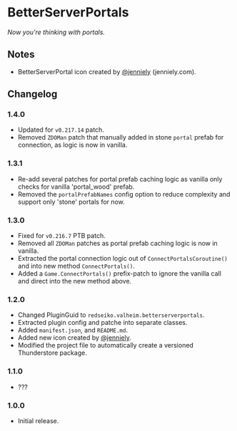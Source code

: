 ﻿# BetterServerPortals

*Now you're thinking with portals.*

## Notes

  * BetterServerPortal icon created by [@jenniely](https://twitter.com/jenniely) (jenniely.com).

## Changelog

### 1.4.0

  * Updated for `v0.217.14` patch.
  * Removed `ZDOMan` patch that manually added in stone `portal` prefab for connection, as logic is now in vanilla.

### 1.3.1

  * Re-add several patches for portal prefab caching logic as vanilla only checks for vanilla 'portal_wood' prefab.
  * Removed the `portalPrefabNames` config option to reduce complexity and support only 'stone' portals for now.

### 1.3.0

  * Fixed for `v0.216.7` PTB patch.
  * Removed all `ZDOMan` patches as portal prefab caching logic is now in vanilla.
  * Extracted the portal connection logic out of `ConnectPortalsCoroutine()` and into new method `ConnectPortals()`.
  * Added a `Game.ConnectPortals()` prefix-patch to ignore the vanilla call and direct into the new method above.

### 1.2.0

  * Changed PluginGuid to `redseiko.valheim.betterserverportals`.
  * Extracted plugin config and patche into separate classes.
  * Added `manifest.json`, and `README.md`.
  * Added new icon created by [@jenniely](https://twitter.com/jenniely).
  * Modified the project file to automatically create a versioned Thunderstore package.

### 1.1.0

  * ???

### 1.0.0

  * Initial release.
